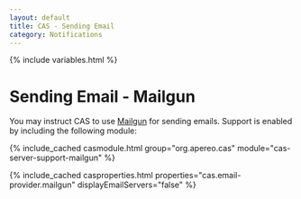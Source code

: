 ```yaml
---
layout: default
title: CAS - Sending Email
category: Notifications
---
```


{% include variables.html %}

# Sending Email - Mailgun
   
You may instruct CAS to use [Mailgun](https://www.mailgun.com/) for sending emails.
Support is enabled by including the following module:

{% include_cached casmodule.html group="org.apereo.cas" module="cas-server-support-mailgun" %}

{% include_cached casproperties.html properties="cas.email-provider.mailgun" displayEmailServers="false" %}
